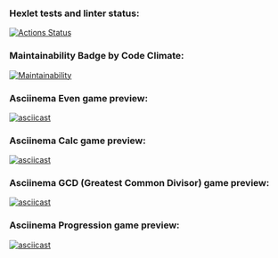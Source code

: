 ### Hexlet tests and linter status:
[![Actions Status](https://github.com/michael-nmg/java-project-61/workflows/hexlet-check/badge.svg)](https://github.com/michael-nmg/java-project-61/actions)

### Maintainability Badge by Code Climate:
[![Maintainability](https://api.codeclimate.com/v1/badges/ce365d3241f427b0b298/maintainability)](https://codeclimate.com/github/michael-nmg/java-project-61/maintainability)

### Asciinema Even game preview:
[![asciicast](https://asciinema.org/a/ovEPtb9fPnWZMteWida7ZAv4e.svg)](https://asciinema.org/a/ovEPtb9fPnWZMteWida7ZAv4e)

### Asciinema Calc game preview:
[![asciicast](https://asciinema.org/a/K2fSiCKpooNjAPt5nN2RkdpnZ.svg)](https://asciinema.org/a/K2fSiCKpooNjAPt5nN2RkdpnZ)

### Asciinema GCD (Greatest Common Divisor) game preview:
[![asciicast](https://asciinema.org/a/KPfHoHGSVadz0VMiMHiRZ7VlC.svg)](https://asciinema.org/a/KPfHoHGSVadz0VMiMHiRZ7VlC)

### Asciinema Progression game preview:
[![asciicast](https://asciinema.org/a/cXXCc1LBkSszz0lu05KdEVLak.svg)](https://asciinema.org/a/cXXCc1LBkSszz0lu05KdEVLak)

